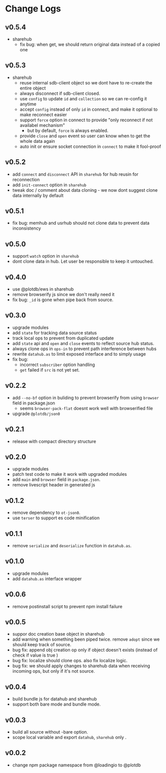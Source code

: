 # Change Logs

## v0.5.4

 - sharehub
   - fix bug: when get, we should return original data instead of a copied one


## v0.5.3

 - sharehub
   - reuse internal sdb-client object so we dont have to re-create the entire object
   - always disconnect if sdb-client closed.
   - use `config` to update `id` and `collection` so we can re-config it anytime
   - accept `config` instead of only `id` in connect, and make it optional to make reconnect easier
   - support `force` option in connect to provide "only reconnect if not availabel mechanism"
     - but by default, `force` is always enabled.
   - provide `close` and `open` event so user can know when to get the whole data again
   - auto init or ensure socket connection in `connect` to make it fool-proof


## v0.5.2

 - add `connect` and `disconnect` API in `sharehub` for hub reusin for reconnection
 - add `init-connect` option in `sharehub`
 - tweak doc / comment about data cloning - we now dont suggest clone data internally by default


## v0.5.1

 - fix bug: memhub and usrhub should not clone data to prevent data inconsistency


## v0.5.0

 - support `watch` option in `sharehub`
 - dont clone data in hub. Let user be responsible to keep it untouched.


## v0.4.0

 - use @plotdb/ews in sharehub
 - remove browserify js since we don't really need it
 - fix bug: `_id` is gone when pipe back from source.


## v0.3.0

 - upgrade modules
 - add `state` for tracking data source status
 - track local ops to prevent from duplicated update
 - add `state` api and `open` and `close` events to reflect source hub status.
 - always clone ops in `ops-in` to prevent path interference between hubs
 - rewrite `datahub.as` to limit exposed interface and to simply usage
 - fix bug:
   - incorrect `subscriber` option handling
   - `get` failed if `src` is not yet set.


## v0.2.2

 - add `--no-bf` option in buliding to prevent browserify from using `browser` field in package.json
   - seems `browser-pack-flat` doesnt work well with browserified file
 - upgrade `@plotdb/json0`


## v0.2.1

 - release with compact directory structure


## v0.2.0

 - upgrade modules
 - patch test code to make it work with upgraded modules
 - add `main` and `browser` field in `package.json`.
 - remove livescript header in generated js


## v0.1.2

 - remove dependency to `ot-json0`.
 - use `terser` to support es code minification


## v0.1.1

 - remove `serialize` and `deserialize` function in `datahub.as`.


## v0.1.0

 - upgrade modules
 - add `datahub.as` interface wrapper


## v0.0.6

 - remove postinstall script to prevent npm install failure


## v0.0.5

 - suppor doc creation base object in sharehub
 - add warning when something been piped twice. remove `adopt` since we should keep track of source.
 - bug fix: append obj creation op only if object doesn't exists (instead of check if value is true )
 - bug fix: localize should clone ops. also fix localize logic.
 - bug fix: we should apply changes to sharehub data when receiving incoming ops, but only if it's not source.


## v0.0.4

 - build bundle js for datahub and sharehub
 - support both bare mode and bundle mode.


## v0.0.3

 - build all source without -bare option.
 - scope local variable and export `datahub`, `sharehub` only .

## v0.0.2

 - change npm package namespace from @loadingio to @plotdb
